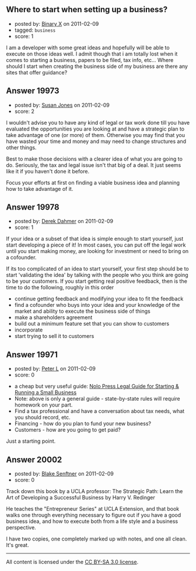 ## Where to start when setting up a business?

- posted by: [Binary X](https://stackexchange.com/users/-1/6999-binary-x) on 2011-02-09
- tagged: `business`
- score: 1

I am a developer with some great ideas and hopefully will be able to execute on those ideas well. I admit though that i am totally lost when it comes to starting a business, papers to be filed, tax info, etc... Where should I start when creating the business side of my business are there any sites that offer guidance?


## Answer 19973

- posted by: [Susan Jones](https://stackexchange.com/users/-1/2737-susan-jones) on 2011-02-09
- score: 2

I wouldn't advise you to have any kind of legal or tax work done till you have evaluated the opportunities you are looking at and have a strategic plan to take advantage of one (or more) of them. Otherwise you may find that you have wasted your time and money and may need to change structures and other things.

Best to make those decisions with a clearer idea of what you are going to do. Seriously, the tax and legal issue isn't that big of a deal. It just seems like it if you haven't done it before. 

Focus your efforts at first on finding a viable business idea and planning how to take advantage of it.


## Answer 19978

- posted by: [Derek Dahmer](https://stackexchange.com/users/-1/7093-derek-dahmer) on 2011-02-09
- score: 1

If your idea or a subset of that idea is simple enough to start yourself, just start developing a piece of it!  In most cases, you can put off the legal work until you start making money, are looking for investment or need to bring on a cofounder.  

If its too complicated of an idea to start yourself, your first step should be to start 'validating the idea' by talking with the people who you think are going to be your customers.  If you start getting real positive feedback, then is the time to do the following, roughly in this order

 - continue getting feedback and modifying your idea to fit the feedback
 - find a cofounder who buys into your idea and your knowledge of the market and ability to execute the business side of things
 - make a shareholders agreement
 - build out a minimum feature set that you can show to customers
 - incorporate
 - start trying to sell it to customers




## Answer 19971

- posted by: [Peter L](https://stackexchange.com/users/-1/7131-peter-l) on 2011-02-09
- score: 0

<ul>
<li>a cheap but very useful guide: <a href="http://rads.stackoverflow.com/amzn/click/0873379101" rel="nofollow">Nolo Press Legal Guide for Starting &amp; Running a Small Business</a></li>
<li>Note: above is only a general guide - state-by-state rules will require homework on your part.</li>
<li>Find a tax professional and have a conversation about tax needs, what you should record, etc.</li>
<li>Financing - how do you plan to fund  your new business?</li>
<li>Customers - how are you going to get paid?</li>
</ul>

<p>Just a starting point.  </p>



## Answer 20002

- posted by: [Blake Senftner](https://stackexchange.com/users/-1/6934-blake-senftner) on 2011-02-09
- score: 0

Track down this book by a UCLA professor:
The Strategic Path: Learn the Art of Developing a Successful Business
by Harry V. Redinger 

He teaches the "Entrepreneur Series" at UCLA Extension, and that book walks one through everything necessary to figure out if you have a good business idea, and how to execute both from a life style and a business perspective. 

I have two copies, one completely marked up with notes, and one all clean. It's great. 



---

All content is licensed under the [CC BY-SA 3.0 license](https://creativecommons.org/licenses/by-sa/3.0/).
